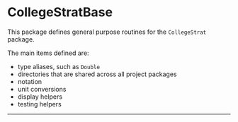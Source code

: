 # CollegeStratBase

This package defines general purpose routines for the `CollegeStrat` package.

The main items defined are:

- type aliases, such as `Double`
- directories that are shared across all project packages
- notation
- unit conversions
- display helpers
- testing helpers

------------